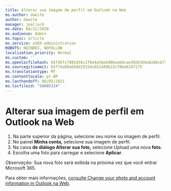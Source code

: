 ```yaml
---
title: Alterar sua imagem de perfil em Outlook na Web
ms.author: daeite
author: daeite
manager: joallard
ms.date: 04/21/2020
ms.audience: Admin
ms.topic: article
ms.service: o365-administration
ROBOTS: NOINDEX, NOFOLLOW
localization_priority: Normal
ms.custom: ''
ms.openlocfilehash: b57d5fc7085d38c2f844a56e6d06ea6dcae3026360a8288cb73baed5d1280a05
ms.sourcegitcommit: b5f7da89a650d2915dc652449623c78be6247175
ms.translationtype: MT
ms.contentlocale: pt-BR
ms.lasthandoff: 08/05/2021
ms.locfileid: "54095314"
---
```

# <a name="change-your-profile-picture-in-outlook-on-the-web"></a>Alterar sua imagem de perfil em Outlook na Web

1. Na parte superior da página, selecione seu nome ou imagem de perfil.
1. No painel **Minha conta,** selecione sua imagem de perfil.
1. Na caixa **de diálogo Alterar sua foto,** selecione Upload uma nova **foto**.
1. Escolha uma foto para carregar e selecione **Aplicar**.

*Observação:* Sua nova foto será exibida na próxima vez que você entrar Microsoft 365.

Para obter mais informações, [consulte Change your photo and account information in Outlook na Web](https://support.office.com/article/b2dbb289-851d-4bed-93c3-3e136f5659ec).
